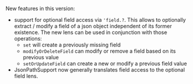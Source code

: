 New features in this version:

  - support for optional field access via `'field.?`. This allows to optionally extract / modify
    a field of a json object independent of its former existence. The new lens can be used in
    conjunction with those operations:
      - `set` will create a previously missing field
      - `modifyOrDeleteField` can modify or remove a field based on its previous value
      - `setOrUpdateField` can create a new or modify a previous field value
  - JsonPathSupport now generally translates field access to the optional field lens.
